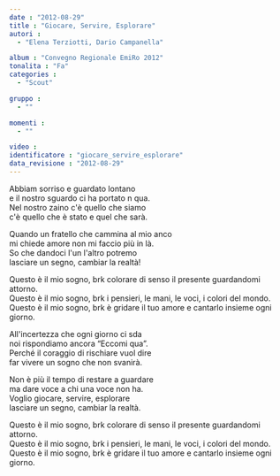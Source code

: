 ```yaml
---
date : "2012-08-29"
title : "Giocare, Servire, Esplorare"
autori : 
  - "Elena Terziotti, Dario Campanella"

album : "Convegno Regionale EmiRo 2012"
tonalita : "Fa"
categories : 
  - "Scout"

gruppo : 
  - ""

momenti : 
  - ""

video : 
identificatore : "giocare_servire_esplorare"
data_revisione : "2012-08-29"
---
```

  
  
Abbiam sorriso e guardato lontano  
e il nostro sguardo ci ha portato n qua.  
Nel nostro zaino c'è quello che siamo   
c'è quello che è stato e quel che sarà.  
  
  
Quando un fratello che cammina al mio anco   
mi chiede amore non mi faccio più in là.  
So che dandoci l'un l'altro potremo   
lasciare un segno, cambiar la realtà!  
  
  
Questo è il mio sogno, brk colorare di senso il presente guardandomi attorno.  
Questo è il mio sogno, brk i pensieri, le mani, le voci, i colori del mondo.  
Questo è il mio sogno, brk è gridare il tuo amore e cantarlo insieme ogni giorno.  
  
  
All'incertezza che ogni giorno ci sda   
noi rispondiamo ancora “Eccomi qua”.   
Perché il coraggio di rischiare vuol dire   
far vivere un sogno che non svanirà.  
  
  
Non è più il tempo di restare a guardare   
ma dare voce a chi una voce non ha.   
Voglio giocare, servire, esplorare   
lasciare un segno, cambiar la realtà.  
  
  
Questo è il mio sogno, brk colorare di senso il presente guardandomi attorno.  
Questo è il mio sogno, brk i pensieri, le mani, le voci, i colori del mondo.  
Questo è il mio sogno, brk è gridare il tuo amore e cantarlo insieme ogni giorno.  
  
  
  
